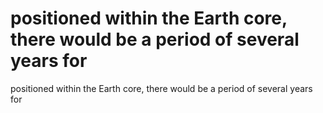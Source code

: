 # positioned within the Earth core, there would be a period of several years for

positioned within the Earth core, there would be a period of several years for